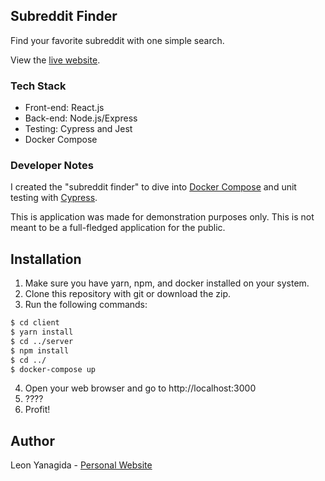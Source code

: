## Subreddit Finder

Find your favorite subreddit with one simple search.

View the [live website](https://subreddit-finder-1.herokuapp.com/).

### Tech Stack

- Front-end: React.js
- Back-end: Node.js/Express
- Testing: Cypress and Jest
- Docker Compose

### Developer Notes

I created the "subreddit finder" to dive into [Docker Compose](https://github.com/docker/compose) and unit testing with [Cypress](https://github.com/cypress-io/cypress).

This is application was made for demonstration purposes only. This is not meant to be a full-fledged application for the public.

## Installation

1. Make sure you have yarn, npm, and docker installed on your system.
2. Clone this repository with git or download the zip.
3. Run the following commands:

```bash
$ cd client
$ yarn install
$ cd ../server
$ npm install
$ cd ../
$ docker-compose up
```

4. Open your web browser and go to http://localhost:3000
5. ????
6. Profit!

## Author

Leon Yanagida - [Personal Website](https://github.com/leonyanagida)
